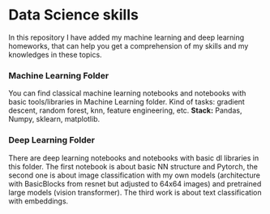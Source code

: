 # Data Science skills
In this repository I have added my machine learning and deep learning homeworks, that can help
you get a comprehension of my skills and my knowledges in these topics. 

### Machine Learning Folder
You can find classical machine learning notebooks and notebooks with basic tools/libraries in Machine Learning folder. Kind of tasks: gradient descent, random forest, knn, feature engineering, etc.
**Stack:** Pandas, Numpy, sklearn, matplotlib.

### Deep Learning Folder
There are deep learning notebooks and notebooks with basic dl libraries in this folder. The first notebook is about basic NN structure and Pytorch, the second one is about image classification with my own models (architecture with BasicBlocks from resnet but adjusted to 64x64 images) and pretrained large models (vision transformer). The third work is about text classification with embeddings.
